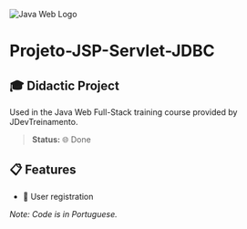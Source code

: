 ![Java Web Logo](https://user-images.githubusercontent.com/37045332/124752079-c6e63580-defd-11eb-8b00-68f42c0f6689.png)

# Projeto-JSP-Servlet-JDBC

## 🎓 Didactic Project
Used in the Java Web Full-Stack training course provided by JDevTreinamento.

> **Status:** 🌐 Done

## 📋 Features
- 🚀 User registration

_Note: Code is in Portuguese._

